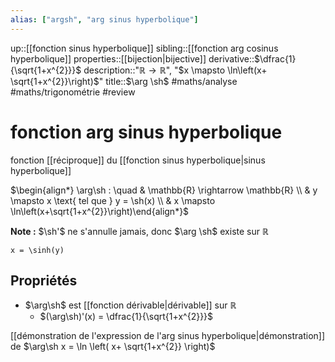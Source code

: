 ```yaml
---
alias: ["argsh", "arg sinus hyperbolique"]
---
```

up::[[fonction sinus hyperbolique]]
sibling::[[fonction arg cosinus hyperbolique]]
properties::[[bijection|bijective]]
derivative::$\dfrac{1}{\sqrt{1+x^{2}}}$
description::"$\mathbb{R} \to \mathbb{R}$", "$x \mapsto \ln\left(x+ \sqrt{1+x^{2}}\right)$"
title::$\arg \sh$
#maths/analyse #maths/trigonométrie #review 
# fonction arg sinus hyperbolique
fonction [[réciproque]] du [[fonction sinus hyperbolique|sinus hyperbolique]]

$\begin{align*} \arg\sh : \quad & \mathbb{R} \rightarrow \mathbb{R} \\ & y \mapsto x \text{ tel que } y = \sh(x) \\ & x \mapsto \ln\left(x+\sqrt{1+x^{2}}\right)\end{align*}$

**Note :** $\sh'$ ne s'annulle jamais, donc $\arg \sh$ existe sur $\mathbb{R}$

```desmos-graph
x = \sinh(y)
```

## Propriétés

 - $\arg\sh$ est [[fonction dérivable|dérivable]] sur $\mathbb{R}$
     - $(\arg\sh)'(x) = \dfrac{1}{\sqrt{1+x^{2}}}$


[[démonstration de l'expression de l'arg sinus hyperbolique|démonstration]] de $\arg\sh x = \ln \left( x+ \sqrt{1+x^{2}} \right)$


